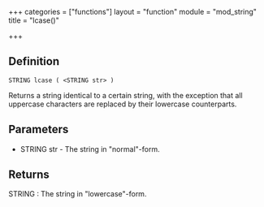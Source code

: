 +++
categories = ["functions"]
layout = "function"
module = "mod_string"
title = "lcase()"

+++

## Definition

    STRING lcase ( <STRING str> )

Returns a string identical to a certain string, with the exception that all uppercase characters are replaced by their lowercase counterparts.

## Parameters

- STRING str  - The string in "normal"-form.

## Returns

STRING : The string in "lowercase"-form.
